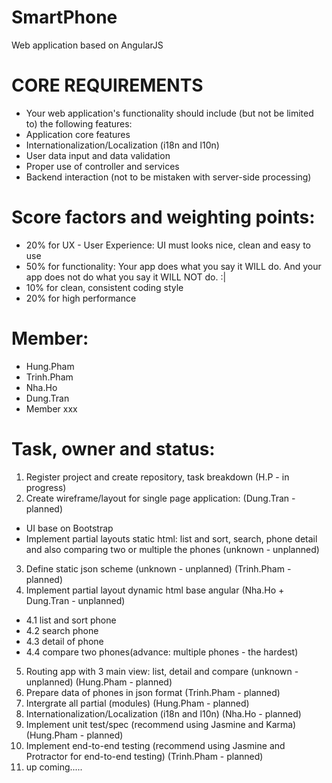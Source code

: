 SmartPhone
==========

Web application based on AngularJS

CORE REQUIREMENTS
==========
- Your web application's functionality should include (but not be limited to) the following features:
- Application core features
- Internationalization/Localization (i18n and l10n)
- User data input and data validation
- Proper use of controller and services
- Backend interaction (not to be mistaken with server-side processing)


Score factors and weighting points: 
==========
- 20% for UX - User Experience: UI must looks nice, clean and easy to use
- 50% for functionality: Your app does what you say it WILL do. And your app does not do what you say it WILL NOT do. :|
- 10% for clean, consistent coding style
- 20% for high performance



Member: 
==========
- Hung.Pham
- Trinh.Pham
- Nha.Ho
- Dung.Tran
- Member xxx


Task, owner and status: 
==========
1. Register project and create repository, task breakdown (H.P - in progress)
2. Create wireframe/layout for single page application: (Dung.Tran - planned)
  - UI base on Bootstrap
  - Implement partial layouts static html: list and sort, search, phone detail and also comparing two or multiple the phones (unknown - unplanned)
3. Define static json scheme  (unknown - unplanned) (Trinh.Pham - planned)
4. Implement partial layout dynamic html base angular (Nha.Ho + Dung.Tran - unplanned)
  - 4.1 list and sort phone
  - 4.2 search phone
  - 4.3 detail of phone
  - 4.4 compare two phones(advance: multiple phones - the hardest)
5. Routing app with 3 main view: list, detail and compare (unknown - unplanned) (Hung.Pham - planned)
6. Prepare data of phones in json format (Trinh.Pham - planned)
7. Intergrate all partial (modules) (Hung.Pham - planned)
8. Internationalization/Localization (i18n and l10n) (Nha.Ho - planned)
9. Implement unit test/spec (recommend using Jasmine and Karma) (Hung.Pham - planned)
10. Implement end-to-end testing (recommend using Jasmine and Protractor for end-to-end testing) (Trinh.Pham - planned)
11. up coming.....
